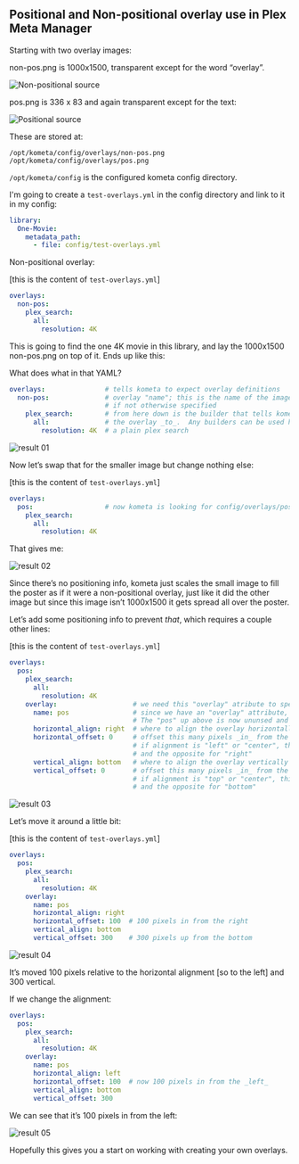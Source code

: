 ## Positional and Non-positional overlay use in Plex Meta Manager

Starting with two overlay images:

non-pos.png is 1000x1500, transparent except for the word “overlay”.

![Non-positional source](images/pos-nonpos/non-pos.png?raw=true "Non-positional source")

pos.png is 336 x 83 and again transparent except for the text:

![Positional source](images/pos-nonpos/pos.png?raw=true "positional source")

These are stored at:

```
/opt/kometa/config/overlays/non-pos.png
/opt/kometa/config/overlays/pos.png
```

`/opt/kometa/config` is the configured kometa config directory.

I'm going to create a `test-overlays.yml` in the config directory and link to it in my config:

```yaml
library:
  One-Movie:
    metadata_path:
      - file: config/test-overlays.yml
```

Non-positional overlay:

[this is the content of `test-overlays.yml`]

```yaml
overlays:
  non-pos:
    plex_search:
      all:
        resolution: 4K
```

This is going to find the one 4K movie in this library, and lay the 1000x1500 non-pos.png on top of it.  Ends up like this:

What does what in that YAML?

```yaml
overlays:               # tells kometa to expect overlay definitions
  non-pos:              # overlay "name"; this is the name of the image kometa will look for
                        # if not otherwise specified
    plex_search:        # from here down is the builder that tells kometa what to apply
      all:              # the overlay _to_.  Any builders can be used here, this is
        resolution: 4K  # a plain plex search
```

![result 01](images/pos-nonpos/result-01.png?raw=true "result 01")

Now let’s swap that for the smaller image but change nothing else:

[this is the content of `test-overlays.yml`]

```yaml
overlays:
  pos:                  # now kometa is looking for config/overlays/pos.png
    plex_search:
      all:
        resolution: 4K
```

That gives me:

![result 02](images/pos-nonpos/result-02.png?raw=true "result 02")

Since there’s no positioning info, kometa just scales the small image to fill the poster as if it were a non-positional overlay, just like it did the other image but since this image isn’t 1000x1500 it gets spread all over the poster.

Let’s add some positioning info to prevent *that*, which requires a couple other lines:

[this is the content of `test-overlays.yml`]

```yaml
overlays:
  pos:
    plex_search:
      all:
        resolution: 4K
    overlay:                   # we need this "overlay" atribute to specify positioning
      name: pos                # since we have an "overlay" attribute, we need to specify the file name here
                               # The "pos" up above is now ununsed and completely arbitrary
      horizontal_align: right  # where to align the overlay horizontally on the poster
      horizontal_offset: 0     # offset this many pixels _in_ from the alignment edge
                               # if alignment is "left" or "center", this is moving the image to the right
                               # and the opposite for "right"
      vertical_align: bottom   # where to align the overlay vertically on the poster
      vertical_offset: 0       # offset this many pixels _in_ from the alignment edge
                               # if alignment is "top" or "center", this is moving the image down
                               # and the opposite for "bottom"
```

![result 03](images/pos-nonpos/result-03.png?raw=true "result 03")

Let’s move it around a little bit:

[this is the content of `test-overlays.yml`]

```yaml
overlays:
  pos:
    plex_search:
      all:
        resolution: 4K
    overlay:
      name: pos
      horizontal_align: right
      horizontal_offset: 100  # 100 pixels in from the right
      vertical_align: bottom
      vertical_offset: 300    # 300 pixels up from the bottom
```

![result 04](images/pos-nonpos/result-04.png?raw=true "result 04")

It’s moved 100 pixels relative to the horizontal alignment [so to the left] and 300 vertical.

If we change the alignment:

```yaml
overlays:
  pos:
    plex_search:
      all:
        resolution: 4K
    overlay:
      name: pos
      horizontal_align: left
      horizontal_offset: 100  # now 100 pixels in from the _left_
      vertical_align: bottom
      vertical_offset: 300
```

We can see that it’s 100 pixels in from the left:

![result 05](images/pos-nonpos/result-05.png?raw=true "result 05")

Hopefully this gives you a start on working with creating your own overlays.
